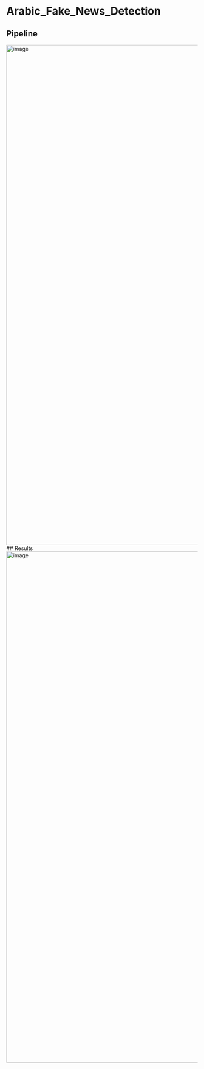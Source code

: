 # Arabic_Fake_News_Detection
## Pipeline
<img width="2877" height="1318" alt="image" src="https://github.com/user-attachments/assets/851e19a3-1274-473d-bbe2-70caf63a3446" />
## Results
<img width="1983" height="1348" alt="image" src="https://github.com/user-attachments/assets/a51fa85a-6f74-4a8b-a25d-f4a15d39c4a2" />
